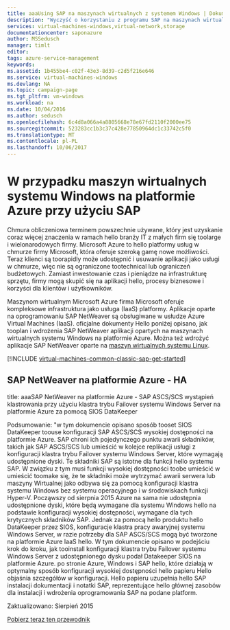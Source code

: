 ```yaml
---
title: aaaUsing SAP na maszynach wirtualnych z systemem Windows | Dokumentacja firmy Microsoft
description: "Wyczyść o korzystaniu z programu SAP na maszynach wirtualnych systemu Windows (VM) w systemie Microsoft Azure"
services: virtual-machines-windows,virtual-network,storage
documentationcenter: saponazure
author: MSSedusch
manager: timlt
editor: 
tags: azure-service-management
keywords: 
ms.assetid: 1b455be4-c02f-43e3-8d39-c2d5f216e646
ms.service: virtual-machines-windows
ms.devlang: NA
ms.topic: campaign-page
ms.tgt_pltfrm: vm-windows
ms.workload: na
ms.date: 10/04/2016
ms.author: sedusch
ms.openlocfilehash: 6c4d8a066a4a8805668e78e67fd2110f2000ee75
ms.sourcegitcommit: 523283cc1b3c37c428e77850964dc1c33742c5f0
ms.translationtype: MT
ms.contentlocale: pl-PL
ms.lasthandoff: 10/06/2017
---
```

# <a name="using-sap-on-windows-virtual-machines-in-azure"></a>W przypadku maszyn wirtualnych systemu Windows na platformie Azure przy użyciu SAP
Chmura obliczeniowa terminem powszechnie używane, który jest uzyskanie coraz więcej znaczenia w ramach hello branży IT z małych firm się toolarge i wielonarodowych firmy. Microsoft Azure to hello platformy usług w chmurze firmy Microsoft, która oferuje szeroką gamę nowe możliwości. Teraz klienci są toorapidly może udostępnić i usuwanie aplikacji jako usługi w chmurze, więc nie są ograniczone tootechnical lub ograniczeń budżetowych. Zamiast inwestowanie czas i pieniądze na infrastrukturę sprzętu, firmy mogą skupić się na aplikacji hello, procesy biznesowe i korzyści dla klientów i użytkowników.

Maszynom wirtualnym Microsoft Azure firma Microsoft oferuje kompleksowe infrastruktura jako usługa (IaaS) platformy. Aplikacje oparte na oprogramowaniu SAP NetWeaver są obsługiwane w usłudze Azure Virtual Machines (IaaS). oficjalne dokumenty Hello poniżej opisano, jak tooplan i wdrożenia SAP NetWeaver aplikacji opartych na maszynach wirtualnych systemu Windows na platformie Azure. Można też wdrożyć aplikacje SAP NetWeaver oparte na [maszyn wirtualnych systemu Linux](../../linux/classic/sap-get-started.md).

[!INCLUDE [virtual-machines-common-classic-sap-get-started](../../../../includes/virtual-machines-common-classic-sap-get-started.md)]

## <a name="sap-netweaver-on-azure---ha"></a>SAP NetWeaver na platformie Azure - HA
title: aaaSAP NetWeaver na platformie Azure - SAP ASCS/SCS wystąpień klastrowania przy użyciu klastra trybu Failover systemu Windows Server na platformie Azure za pomocą SIOS DataKeeper

Podsumowanie: "w tym dokumencie opisano sposób tooset SIOS DataKeeper toouse konfiguracji SAP ASCS/SCS wysokiej dostępności na platformie Azure. SAP chroni ich pojedynczego punktu awarii składników, takich jak SAP ASCS/SCS lub umieścić w kolejce replikacji usługi z konfiguracji klastra trybu Failover systemu Windows Server, które wymagają udostępnione dyski. Te składniki SAP są istotne dla funkcji hello systemu SAP. W związku z tym musi funkcji wysokiej dostępności toobe umieścić w umieścić toomake się, że te składniki może wytrzymać awarii serwera lub maszyny Wirtualnej jako odbywa się za pomocą konfiguracji klastra systemu Windows bez systemu operacyjnego i w środowiskach funkcji Hyper-V. Począwszy od sierpnia 2015 Azure na sama nie udostępnia udostępnione dyski, które będą wymagane dla systemu Windows hello na podstawie konfiguracji wysokiej dostępności, wymagane dla tych krytycznych składników SAP. Jednak za pomocą hello produktu hello DataKeeper przez SIOS, konfiguracje klastra pracy awaryjnej systemu Windows Server, w razie potrzeby dla SAP ASCS/SCS mogą być tworzone na platformie Azure IaaS hello. W tym dokumencie opisano w podejściu krok do kroku, jak tooinstall konfiguracji klastra trybu Failover systemu Windows Server z udostępnionego dysku podał Datakeeper SIOS na platformie Azure. po stronie Azure, Windows i SAP hello, które działają w optymalny sposób konfiguracji wysokiej dostępności hello papieru Hello objaśnia szczegółów w konfiguracji. Hello papieru uzupełnia hello SAP instalacji dokumentacji i notatki SAP, reprezentujące hello głównej zasobów dla instalacji i wdrożenia oprogramowania SAP na podane platform.

Zaktualizowano: Sierpień 2015

[Pobierz teraz ten przewodnik](http://go.microsoft.com/fwlink/?LinkId=613056)

